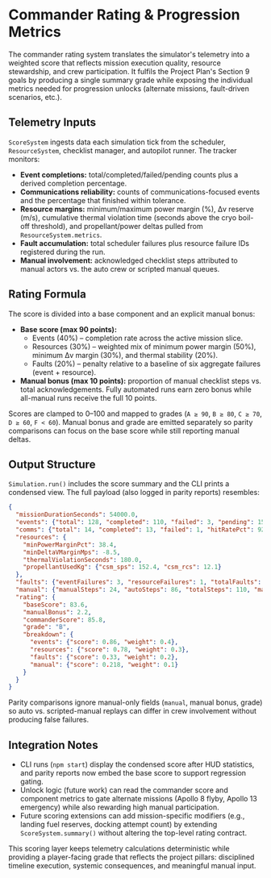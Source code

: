 # Commander Rating & Progression Metrics

The commander rating system translates the simulator's telemetry into a weighted
score that reflects mission execution quality, resource stewardship, and crew
participation. It fulfils the Project Plan's Section 9 goals by producing a
single summary grade while exposing the individual metrics needed for
progression unlocks (alternate missions, fault-driven scenarios, etc.).

## Telemetry Inputs

`ScoreSystem` ingests data each simulation tick from the scheduler,
`ResourceSystem`, checklist manager, and autopilot runner. The tracker monitors:

- **Event completions:** total/completed/failed/pending counts plus a derived
  completion percentage.
- **Communications reliability:** counts of communications-focused events and
  the percentage that finished within tolerance.
- **Resource margins:** minimum/maximum power margin (%), Δv reserve (m/s),
  cumulative thermal violation time (seconds above the cryo boil-off threshold),
  and propellant/power deltas pulled from `ResourceSystem.metrics`.
- **Fault accumulation:** total scheduler failures plus resource failure IDs
  registered during the run.
- **Manual involvement:** acknowledged checklist steps attributed to manual
  actors vs. the auto crew or scripted manual queues.

## Rating Formula

The score is divided into a base component and an explicit manual bonus:

- **Base score (max 90 points):**
  - Events (40%) – completion rate across the active mission slice.
  - Resources (30%) – weighted mix of minimum power margin (50%), minimum Δv
    margin (30%), and thermal stability (20%).
  - Faults (20%) – penalty relative to a baseline of six aggregate failures
    (event + resource).
- **Manual bonus (max 10 points):** proportion of manual checklist steps vs.
  total acknowledgements. Fully automated runs earn zero bonus while
  all-manual runs receive the full 10 points.

Scores are clamped to 0–100 and mapped to grades (`A ≥ 90`, `B ≥ 80`, `C ≥ 70`,
`D ≥ 60`, `F < 60`). Manual bonus and grade are emitted separately so parity
comparisons can focus on the base score while still reporting manual deltas.

## Output Structure

`Simulation.run()` includes the score summary and the CLI prints a condensed
view. The full payload (also logged in parity reports) resembles:

```json
{
  "missionDurationSeconds": 54000.0,
  "events": {"total": 128, "completed": 110, "failed": 3, "pending": 15, "completionRatePct": 85.9},
  "comms": {"total": 14, "completed": 13, "failed": 1, "hitRatePct": 92.9},
  "resources": {
    "minPowerMarginPct": 38.4,
    "minDeltaVMarginMps": -8.5,
    "thermalViolationSeconds": 180.0,
    "propellantUsedKg": {"csm_sps": 152.4, "csm_rcs": 12.1}
  },
  "faults": {"eventFailures": 3, "resourceFailures": 1, "totalFaults": 4},
  "manual": {"manualSteps": 24, "autoSteps": 86, "totalSteps": 110, "manualFraction": 0.218},
  "rating": {
    "baseScore": 83.6,
    "manualBonus": 2.2,
    "commanderScore": 85.8,
    "grade": "B",
    "breakdown": {
      "events": {"score": 0.86, "weight": 0.4},
      "resources": {"score": 0.78, "weight": 0.3},
      "faults": {"score": 0.33, "weight": 0.2},
      "manual": {"score": 0.218, "weight": 0.1}
    }
  }
}
```

Parity comparisons ignore manual-only fields (`manual`, manual bonus, grade) so
auto vs. scripted-manual replays can differ in crew involvement without
producing false failures.

## Integration Notes

- CLI runs (`npm start`) display the condensed score after HUD statistics, and
  parity reports now embed the base score to support regression gating.
- Unlock logic (future work) can read the commander score and component metrics
  to gate alternate missions (Apollo 8 flyby, Apollo 13 emergency) while also
  rewarding high manual participation.
- Future scoring extensions can add mission-specific modifiers (e.g., landing
  fuel reserves, docking attempt count) by extending `ScoreSystem.summary()`
  without altering the top-level rating contract.

This scoring layer keeps telemetry calculations deterministic while providing a
player-facing grade that reflects the project pillars: disciplined timeline
execution, systemic consequences, and meaningful manual input.
